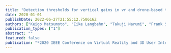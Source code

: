```yaml
---
title: "Detection thresholds for vertical gains in vr and drone-based telepresence systems"
date: 2020-01-01
publishDate: 2022-06-27T21:55:12.750616Z
authors: ["Keigo Matsumoto", "Eike Langbehn", "Takuji Narumi", "Frank Steinicke"]
publication_types: ["1"]
abstract: ""
featured: false
publication: "*2020 IEEE Conference on Virtual Reality and 3D User Interfaces (VR)*"
---
```


